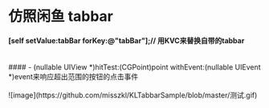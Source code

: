 # 仿照闲鱼 tabbar
####  [self setValue:tabBar forKey:@"tabBar"];// 用KVC来替换自带的tabbar
<br>
####  - (nullable UIView *)hitTest:(CGPoint)point withEvent:(nullable UIEvent *)event来响应超出范围的按钮的点击事件
<br>
<br>
![image](https://github.com/misszkl/KLTabbarSample/blob/master/测试.gif)
